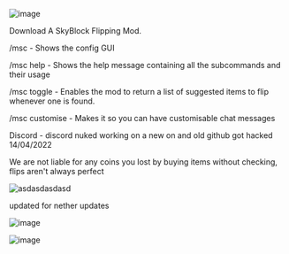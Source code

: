 ![image](https://user-images.githubusercontent.com/103678413/163500519-6172e958-e81c-43a0-9469-1ada36234eef.png)

Download
A SkyBlock Flipping Mod.

/msc - Shows the config GUI

/msc help - Shows the help message containing all the subcommands and their usage

/msc toggle - Enables the mod to return a list of suggested items to flip whenever one is found.

/msc customise - Makes it so you can have customisable chat messages

Discord - discord nuked working on a new on and old github got hacked 14/04/2022

We are not liable for any coins you lost by buying items without checking, flips aren't always perfect

![asdasdasdasd](https://user-images.githubusercontent.com/103678413/163501179-3d92f455-02b4-437d-81fe-113da365857c.png)

updated for nether updates

![image](https://user-images.githubusercontent.com/103678413/163737601-54010bcd-1957-4d80-945d-429babc10967.png)

![image](https://user-images.githubusercontent.com/103678413/163737609-5bd40667-6190-423c-bcfa-7596f1231c55.png)
